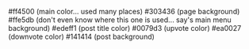 #ff4500 (main color... used many places)
#303436 (page background)
#ffe5db (don't even know where this one is used... say's main menu background)
#edeff1 (post title color)
#0079d3 (upvote color)
#ea0027 (downvote color)
#141414 (post background)